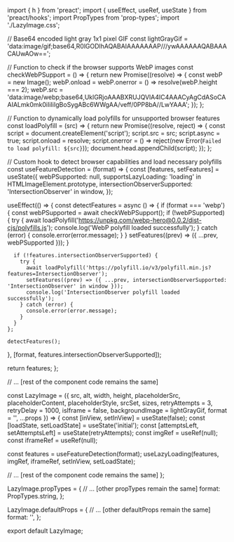 import { h } from 'preact';
import { useEffect, useRef, useState } from 'preact/hooks';
import PropTypes from 'prop-types';
import './LazyImage.css';

// Base64 encoded light gray 1x1 pixel GIF
const lightGrayGif = 'data:image/gif;base64,R0lGODlhAQABAIAAAAAAAP///ywAAAAAAQABAAACAUwAOw==';

// Function to check if the browser supports WebP images
const checkWebPSupport = () => {
  return new Promise((resolve) => {
    const webP = new Image();
    webP.onload = webP.onerror = () => resolve(webP.height === 2);
    webP.src = 'data:image/webp;base64,UklGRjoAAABXRUJQVlA4IC4AAACyAgCdASoCAAIALmk0mk0iIiIiIgBoSygABc6WWgAA/veff/0PP8bA//LwYAAA';
  });
};

// Function to dynamically load polyfills for unsupported browser features
const loadPolyfill = (src) => {
  return new Promise((resolve, reject) => {
    const script = document.createElement('script');
    script.src = src;
    script.async = true;
    script.onload = resolve;
    script.onerror = () => reject(new Error(`Failed to load polyfill: ${src}`));
    document.head.appendChild(script);
  });
};

// Custom hook to detect browser capabilities and load necessary polyfills
const useFeatureDetection = (format) => {
  const [features, setFeatures] = useState({
    webPSupported: null,
    supportsLazyLoading: 'loading' in HTMLImageElement.prototype,
    intersectionObserverSupported: 'IntersectionObserver' in window,
  });

  useEffect(() => {
    const detectFeatures = async () => {
      if (format === 'webp') {
        const webPSupported = await checkWebPSupport();
        if (!webPSupported) {
          try {
            await loadPolyfill('https://unpkg.com/webp-hero@0.0.2/dist-cjs/polyfills.js');
            console.log('WebP polyfill loaded successfully');
          } catch (error) {
            console.error(error.message);
          }
        }
        setFeatures((prev) => ({ ...prev, webPSupported }));
      }

      if (!features.intersectionObserverSupported) {
        try {
          await loadPolyfill('https://polyfill.io/v3/polyfill.min.js?features=IntersectionObserver');
          setFeatures((prev) => ({ ...prev, intersectionObserverSupported: 'IntersectionObserver' in window }));
          console.log('IntersectionObserver polyfill loaded successfully');
        } catch (error) {
          console.error(error.message);
        }
      }
    };

    detectFeatures();
  }, [format, features.intersectionObserverSupported]);

  return features;
};

// ... [rest of the component code remains the same]

const LazyImage = ({
  src,
  alt,
  width,
  height,
  placeholderSrc,
  placeholderContent,
  placeholderStyle,
  srcSet,
  sizes,
  retryAttempts = 3,
  retryDelay = 1000,
  isIframe = false,
  backgroundImage = lightGrayGif,
  format = '',
  ...props
}) => {
  const [inView, setInView] = useState(false);
  const [loadState, setLoadState] = useState('initial');
  const [attemptsLeft, setAttemptsLeft] = useState(retryAttempts);
  const imgRef = useRef(null);
  const iframeRef = useRef(null);

  const features = useFeatureDetection(format);
  useLazyLoading(features, imgRef, iframeRef, setInView, setLoadState);

  // ... [rest of the component code remains the same]
};

LazyImage.propTypes = {
  // ... [other propTypes remain the same]
  format: PropTypes.string,
};

LazyImage.defaultProps = {
  // ... [other defaultProps remain the same]
  format: '',
};

export default LazyImage;
